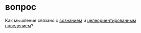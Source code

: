 # вопрос
Как мышление связано с [сознанием](%D1%81%D0%BE%D0%B7%D0%BD%D0%B0%D0%BD%D0%B8%D0%B5) и [целеориентированным поведением](%D0%A6%D0%B5%D0%BB%D0%B5%D0%BE%D1%80%D0%B8%D0%B5%D0%BD%D1%82%D0%B8%D1%80%D0%BE%D0%B2%D0%B0%D0%BD%D0%BD%D0%BE%D1%81%D1%82%D1%8C)?